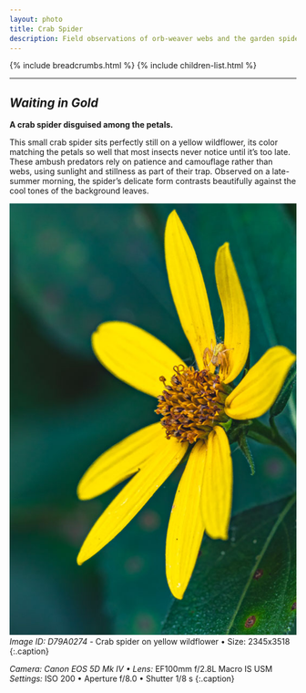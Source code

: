 ```yaml
---
layout: photo
title: Crab Spider
description: Field observations of orb-weaver webs and the garden spiders that build them.
---
```


{% include breadcrumbs.html %}
{% include children-list.html %}

---

## *Waiting in Gold*

**A crab spider disguised among the petals.**

This small crab spider sits perfectly still on a yellow wildflower, its color matching the petals so well that most insects never notice until it’s too late. These ambush predators rely on patience and camouflage rather than webs, using sunlight and stillness as part of their trap. Observed on a late-summer morning, the spider’s delicate form contrasts beautifully against the cool tones of the background leaves.

![Crab spider on yellow wildflower](/gallery/animals/arachnids/assets/crab-spider/D79A0274.jpg)
*Image ID: D79A0274* - Crab spider on yellow wildflower • Size: 2345x3518
{:.caption}

*Camera: Canon EOS 5D Mk IV • Lens:* EF100mm f/2.8L Macro IS USM
*Settings:* ISO 200 • Aperture f/8.0 • Shutter 1/8 s
{:.caption}
